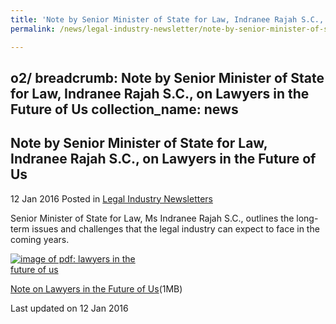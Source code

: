```yaml
---
title: 'Note by Senior Minister of State for Law, Indranee Rajah S.C., on Lawyers in the Future of Us'
permalink: /news/legal-industry-newsletter/note-by-senior-minister-of-state-for-law--indranee-rajah-s-c/

---
```

o2/
breadcrumb: Note by Senior Minister of State for Law, Indranee Rajah S.C., on Lawyers in the Future of Us
collection_name: news
---

<style>
  .image {width: 200px;}
  .image img {max-width: 100%;}
</style>

Note by Senior Minister of State for Law, Indranee Rajah S.C., on Lawyers in the Future of Us
---

12 Jan 2016 Posted in [Legal Industry Newsletters](/news/legal-industry-newsletters/)

Senior Minister of State for Law, Ms Indranee Rajah S.C., outlines the long-term issues and challenges that the legal industry can expect to face in the coming years.

<div class="image">
  <a href="/files/NoteonLawyersintheFutureofUs.pdf/"><img src="/images/1452595386576.jpg/" alt="image of pdf: lawyers in the future of us"></a>
</div>

<a href="/files/NoteonLawyersintheFutureofUs.pdf/">Note on Lawyers in the Future of Us</a>(1MB)

<p class="right-side-updated">Last updated on 12 Jan 2016</p>
